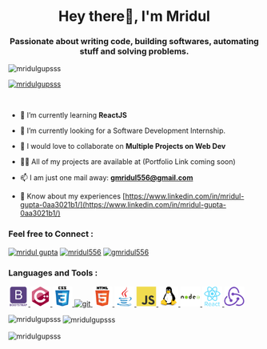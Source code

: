 <h1 align="center">Hey there👋, I'm Mridul</h1>
<h3 align="center">Passionate about writing code, building softwares, automating stuff and solving problems.</h3>

<p align="left"> <img src="https://komarev.com/ghpvc/?username=mridulgupsss&label=Profile%20views&color=0e75b6&style=flat" alt="mridulgupsss" /> </p>

<p align="left"> <a href="https://github.com/ryo-ma/github-profile-trophy"><img src="https://github-profile-trophy.vercel.app/?username=mridulgupsss" alt="mridulgupsss" /></a> </p>

<p align="left"> <a href="https://twitter.com/" target="blank"><img src="https://img.shields.io/twitter/follow/?logo=twitter&style=for-the-badge" alt="" /></a> </p>

- 🌱 I’m currently learning **ReactJS**

- 👯 I’m currently looking for a Software Development Internship.

- 👯 I would love to collaborate on **Multiple Projects on Web Dev**

- 👨‍💻 All of my projects are available at (Portfolio Link coming soon)

- 📫 I am just one mail away: **gmridul556@gmail.com**

- 📄 Know about my experiences [https://www.linkedin.com/in/mridul-gupta-0aa3021b1/](https://www.linkedin.com/in/mridul-gupta-0aa3021b1/)

<h3 align="left">Feel free to Connect :</h3>
<p align="left">
<a href="https://linkedin.com/in/mridul gupta" target="blank"><img align="center" src="https://raw.githubusercontent.com/rahuldkjain/github-profile-readme-generator/master/src/images/icons/Social/linked-in-alt.svg" alt="mridul gupta" height="30" width="40" /></a>
<a href="https://www.leetcode.com/mridul556" target="blank"><img align="center" src="https://raw.githubusercontent.com/rahuldkjain/github-profile-readme-generator/master/src/images/icons/Social/leet-code.svg" alt="mridul556" height="30" width="40" /></a>
<a href="https://auth.geeksforgeeks.org/user/gmridul556" target="blank"><img align="center" src="https://raw.githubusercontent.com/rahuldkjain/github-profile-readme-generator/master/src/images/icons/Social/geeks-for-geeks.svg" alt="gmridul556" height="30" width="40" /></a>
</p>

</p>

<h3 align="left">Languages and Tools :</h3>
<p align="left"> <a href="https://getbootstrap.com" target="_blank"> <img src="https://raw.githubusercontent.com/devicons/devicon/master/icons/bootstrap/bootstrap-plain-wordmark.svg" alt="bootstrap" width="40" height="40"/> </a> <a href="https://www.w3schools.com/cpp/" target="_blank"> <img src="https://raw.githubusercontent.com/devicons/devicon/master/icons/cplusplus/cplusplus-original.svg" alt="cplusplus" width="40" height="40"/> </a> <a href="https://www.w3schools.com/css/" target="_blank"> <img src="https://raw.githubusercontent.com/devicons/devicon/master/icons/css3/css3-original-wordmark.svg" alt="css3" width="40" height="40"/> </a> <a href="https://git-scm.com/" target="_blank"> <img src="https://www.vectorlogo.zone/logos/git-scm/git-scm-icon.svg" alt="git" width="40" height="40"/> </a> <a href="https://www.w3.org/html/" target="_blank"> <img src="https://raw.githubusercontent.com/devicons/devicon/master/icons/html5/html5-original-wordmark.svg" alt="html5" width="40" height="40"/> </a> <a href="https://www.java.com" target="_blank"> <img src="https://raw.githubusercontent.com/devicons/devicon/master/icons/java/java-original.svg" alt="java" width="40" height="40"/> </a> <a href="https://developer.mozilla.org/en-US/docs/Web/JavaScript" target="_blank"> <img src="https://raw.githubusercontent.com/devicons/devicon/master/icons/javascript/javascript-original.svg" alt="javascript" width="40" height="40"/> </a> <a href="https://www.linux.org/" target="_blank"> <img src="https://raw.githubusercontent.com/devicons/devicon/master/icons/linux/linux-original.svg" alt="linux" width="40" height="40"/> </a> <a href="https://nodejs.org" target="_blank"> <img src="https://raw.githubusercontent.com/devicons/devicon/master/icons/nodejs/nodejs-original-wordmark.svg" alt="nodejs" width="40" height="40"/> </a> <a href="https://reactjs.org/" target="_blank"> <img src="https://raw.githubusercontent.com/devicons/devicon/master/icons/react/react-original-wordmark.svg" alt="react" width="40" height="40"/> </a> <a href="https://redux.js.org" target="_blank"> <img src="https://raw.githubusercontent.com/devicons/devicon/master/icons/redux/redux-original.svg" alt="redux" width="40" height="40"/> </a> </p>

<p><img align="left" src="https://github-readme-stats.vercel.app/api/top-langs?username=mridulgupsss&show_icons=true&locale=en&layout=compact" alt="mridulgupsss" /></p>

<p>&nbsp;<img align="center" src="https://github-readme-stats.vercel.app/api?username=mridulgupsss&show_icons=true&locale=en" alt="mridulgupsss" /></p>

<p><img align="center" src="https://github-readme-streak-stats.herokuapp.com/?user=mridulgupsss&" alt="mridulgupsss" /></p>

